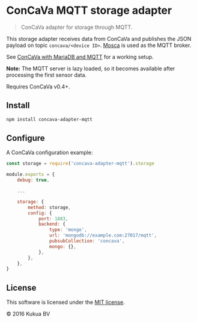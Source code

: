 # ConCaVa MQTT storage adapter

> ConCaVa adapter for storage through MQTT.

This storage adapter receives data from ConCaVa and publishes the JSON payload on topic `concava/<device ID>`. [Mosca](https://github.com/mcollina/mosca) is used as the MQTT broker.

See [ConCaVa with MariaDB and MQTT](https://github.com/kukua/concava-setup-mysql-mqtt) for a working setup.

**Note:** The MQTT server is lazy loaded, so it becomes available after processing the first sensor data.

Requires ConCaVa v0.4+.

## Install

```bash
npm install concava-adapter-mqtt
```

## Configure

A ConCaVa configuration example:

```js
const storage = require('concava-adapter-mqtt').storage

module.exports = {
	debug: true,

	...

	storage: {
		method: storage,
		config: {
			port: 1883,
			backend: {
				type: 'mongo',
				url: 'mongodb://example.com:27017/mqtt',
				pubsubCollection: 'concava',
				mongo: {},
			},
		},
	},
}
```

## License

This software is licensed under the [MIT license](https://github.com/kukua/concava-adapter-mqtt/blob/master/LICENSE).

© 2016 Kukua BV
